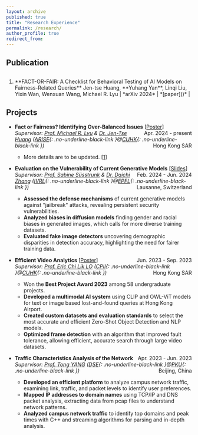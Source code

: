 ```yaml
---
layout: archive
published: true
title: "Research Experience"
permalink: /research/
author_profile: true
redirect_from:
---
```


## Publication

1. <h2 id="paper-1"></h2>**FACT-OR-FAIR: A Checklist for Behavioral Testing of AI Models on Fairness-Related Queries**  
   Jen-tse Huang, **Yuhang Yan**, Linqi Liu, Yixin Wan, Wenxuan Wang, Michael R. Lyu  
   | *arXiv 2024* | *[paper]()* |

## Projects

* **Fact or Fairness? Identifying Over-Balanced Issues** [[Poster](https://YanY-Henry.github.io/files/SummerResearch2024_Poster.pdf)]
  <span style="float: right;">Apr. 2024 - present</span>  
  *Supervisor: [Prof. Michael R. Lyu](https://www.cse.cuhk.edu.hk/people/faculty/michael-rung-tsong-lyu/) & [Dr. Jen-Tse Huang](https://penguinnnnn.github.io/index.html) ([ARISE](http://ariselab.cse.cuhk.edu.hk/){: .no-underline-black-link }@[CUHK](https://www.cuhk.edu.hk/english/index.html){: .no-underline-black-link })*
  <span style="float: right;">Hong Kong SAR</span>
  * More details are to be updated. <a href="#paper-1" class="in-site-indexing">[1]</a>

* **Evaluation on the Vulnerability of Current Generative Models** [[Slides](https://YanY-Henry.github.io/files/SemesterProject2024_Slides.pdf)]
  <span style="float: right;">Feb. 2024 - Jun. 2024</span>  
  *Supervisor: [Prof. Sabine Süsstrunk](https://people.epfl.ch/sabine.susstrunk?lang=en) & [Dr. Daichi Zhang](https://daisy-zhang.github.io) ([IVRL](https://www.epfl.ch/labs/ivrl/){: .no-underline-black-link }@[EPFL](https://www.epfl.ch/en/){: .no-underline-black-link })*
  <span style="float: right;">Lausanne, Switzerland</span>
  * **Assessed the defense mechanisms** of current generative models against "jailbreak" attacks, revealing persistent security vulnerabilities.
  * **Analyzed biases in diffusion models** finding gender and racial biases in generated images, which calls for more diverse training datasets.
  * **Evaluated fake image detectors** uncovering demographic disparities in detection accuracy, highlighting the need for fairer training data.

* **Efficient Video Analytics** [[Poster](https://YanY-Henry.github.io/files/SummerResearch2023_Poster.pdf)]
  <span style="float: right;">Jun. 2023 - Sep. 2023</span>  
  *Supervisor: [Prof. Eric Chi Lik LO](https://www.cse.cuhk.edu.hk/people/faculty/eric-chi-lik-lo/) ([CPII](https://www.cpii.hk){: .no-underline-black-link }@[CUHK](https://www.cuhk.edu.hk/english/index.html){: .no-underline-black-link })*
  <span style="float: right;">Hong Kong SAR</span>
  * Won the **Best Project Award 2023** among 58 undergraduate projects.
  * **Developed a multimodal AI system** using CLIP and OWL-ViT models for text or image based lost-and-found queries at Hong Kong Airport.
  * **Created custom datasets and evaluation standards** to select the most accurate and efficient Zero-Shot Object Detection and NLP models.
  * **Optimized frame detection** with an algorithm that improved fault tolerance, allowing efficient, accurate search through large video datasets.

* **Traffic Characteristics Analysis of the Network**
  <span style="float: right;">Apr. 2023 - Jun. 2023</span>  
  *Supervisor: [Prof. Tong YANG](https://yangtonghome.github.io) ([DSE](https://dse.pku.edu.cn){: .no-underline-black-link }@[PKU](https://english.pku.edu.cn){: .no-underline-black-link })*
  <span style="float: right;">Beijing, China</span>
  * **Developed an efficient platform** to analyze campus network traffic, examining link, traffic, and packet levels to identify user preferences.
  * **Mapped IP addresses to domain names** using TCP/IP and DNS packet analysis, extracting data from pcap files to understand network patterns.
  * **Analyzed campus network traffic** to identify top domains and peak times with C++ and streaming algorithms for parsing and in-depth analysis.


<!--
## Publications
-->
